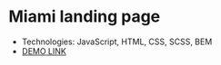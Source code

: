 # Miami landing page
- Technologies: JavaScript, HTML, CSS, SCSS, BEM
- [DEMO LINK](https://bohdan-maksymiuk.github.io/miami-landing/)
